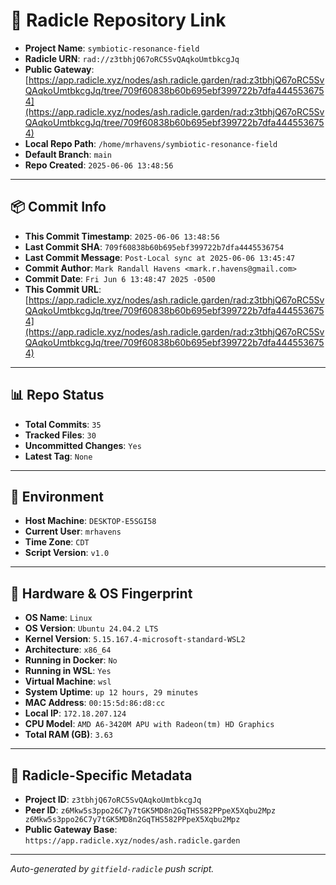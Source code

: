 # 🔗 Radicle Repository Link

- **Project Name**: `symbiotic-resonance-field`
- **Radicle URN**: `rad://z3tbhjQ67oRC5SvQAqkoUmtbkcgJq`
- **Public Gateway**: [https://app.radicle.xyz/nodes/ash.radicle.garden/rad:z3tbhjQ67oRC5SvQAqkoUmtbkcgJq/tree/709f60838b60b695ebf399722b7dfa4445536754](https://app.radicle.xyz/nodes/ash.radicle.garden/rad:z3tbhjQ67oRC5SvQAqkoUmtbkcgJq/tree/709f60838b60b695ebf399722b7dfa4445536754)
- **Local Repo Path**: `/home/mrhavens/symbiotic-resonance-field`
- **Default Branch**: `main`
- **Repo Created**: `2025-06-06 13:48:56`

---

## 📦 Commit Info

- **This Commit Timestamp**: `2025-06-06 13:48:56`
- **Last Commit SHA**: `709f60838b60b695ebf399722b7dfa4445536754`
- **Last Commit Message**: `Post-Local sync at 2025-06-06 13:45:47`
- **Commit Author**: `Mark Randall Havens <mark.r.havens@gmail.com>`
- **Commit Date**: `Fri Jun 6 13:48:47 2025 -0500`
- **This Commit URL**: [https://app.radicle.xyz/nodes/ash.radicle.garden/rad:z3tbhjQ67oRC5SvQAqkoUmtbkcgJq/tree/709f60838b60b695ebf399722b7dfa4445536754](https://app.radicle.xyz/nodes/ash.radicle.garden/rad:z3tbhjQ67oRC5SvQAqkoUmtbkcgJq/tree/709f60838b60b695ebf399722b7dfa4445536754)

---

## 📊 Repo Status

- **Total Commits**: `35`
- **Tracked Files**: `30`
- **Uncommitted Changes**: `Yes`
- **Latest Tag**: `None`

---

## 🧭 Environment

- **Host Machine**: `DESKTOP-E5SGI58`
- **Current User**: `mrhavens`
- **Time Zone**: `CDT`
- **Script Version**: `v1.0`

---

## 🧬 Hardware & OS Fingerprint

- **OS Name**: `Linux`
- **OS Version**: `Ubuntu 24.04.2 LTS`
- **Kernel Version**: `5.15.167.4-microsoft-standard-WSL2`
- **Architecture**: `x86_64`
- **Running in Docker**: `No`
- **Running in WSL**: `Yes`
- **Virtual Machine**: `wsl`
- **System Uptime**: `up 12 hours, 29 minutes`
- **MAC Address**: `00:15:5d:86:d8:cc`
- **Local IP**: `172.18.207.124`
- **CPU Model**: `AMD A6-3420M APU with Radeon(tm) HD Graphics`
- **Total RAM (GB)**: `3.63`

---

## 🌱 Radicle-Specific Metadata

- **Project ID**: `z3tbhjQ67oRC5SvQAqkoUmtbkcgJq`
- **Peer ID**: `z6Mkw5s3ppo26C7y7tGK5MD8n2GqTHS582PPpeX5Xqbu2Mpz
z6Mkw5s3ppo26C7y7tGK5MD8n2GqTHS582PPpeX5Xqbu2Mpz`
- **Public Gateway Base**: `https://app.radicle.xyz/nodes/ash.radicle.garden`

---

_Auto-generated by `gitfield-radicle` push script._
